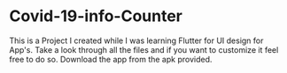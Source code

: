 # Covid-19-info-Counter
This is a Project I created while I was learning Flutter for UI design for App's.
Take a look through all the files and if you want to customize it feel free to do so.
Download the app from the apk provided.
